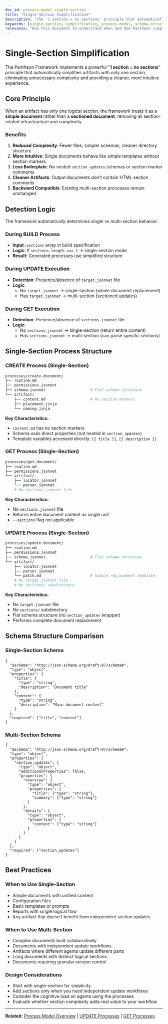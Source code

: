 ```yaml
---
doc_id: process-model-single-section
title: "Single-Section Simplification"
description: "The '1 section = no sections' principle that automatically simplifies artifacts with only one section"
keywords: [single-section, simplification, process-model, schema-structure, template-structure]
relevance: "Use this document to understand when and how Pantheon simplifies single-section artifacts to eliminate unnecessary complexity"
---
```


# Single-Section Simplification

The Pantheon Framework implements a powerful "**1 section = no sections**" principle that automatically simplifies artifacts with only one section, eliminating unnecessary complexity and providing a cleaner, more intuitive experience.

## Core Principle

When an artifact has only one logical section, the framework treats it as a **simple document** rather than a **sectioned document**, removing all section-related infrastructure and complexity.

### Benefits

1. **Reduced Complexity**: Fewer files, simpler schemas, cleaner directory structure
2. **More Intuitive**: Single documents behave like simple templates without section markers
3. **Less Boilerplate**: No nested `section_updates` schemas or section marker comments
4. **Cleaner Artifacts**: Output documents don't contain HTML section comments
5. **Backward Compatible**: Existing multi-section processes remain unchanged

## Detection Logic

The framework automatically determines single vs multi-section behavior:

### During BUILD Process
- **Input**: `sections` array in build specification
- **Logic**: If `sections.length === 1` → single-section mode
- **Result**: Generated processes use simplified structure

### During UPDATE Execution
- **Detection**: Presence/absence of `target.jsonnet` file
- **Logic**:
  - No `target.jsonnet` → single-section (whole document replacement)
  - Has `target.jsonnet` → multi-section (sectioned updates)

### During GET Execution
- **Detection**: Presence/absence of `sections.jsonnet` file
- **Logic**:
  - No `sections.jsonnet` → single-section (return entire content)
  - Has `sections.jsonnet` → multi-section (can parse specific sections)

## Single-Section Process Structure

### CREATE Process (Single-Section)
```bash
processes/create-document/
├── routine.md
├── permissions.jsonnet
├── schema.jsonnet                    # Flat schema structure
└── artifact/
    ├── content.md                    # No section markers
    ├── placement.jinja
    └── naming.jinja
```

**Key Characteristics:**
- `content.md` has no section markers
- Schema uses direct properties (not nested in `section_updates`)
- Template variables accessed directly: `{{ title }}`, `{{ description }}`

### GET Process (Single-Section)
```bash
processes/get-document/
├── routine.md
├── permissions.jsonnet
└── artifact/
    ├── locator.jsonnet
    └── parser.jsonnet
    # No sections.jsonnet file
```

**Key Characteristics:**
- No `sections.jsonnet` file
- Returns entire document content as single unit
- `--sections` flag not applicable

### UPDATE Process (Single-Section)
```bash
processes/update-document/
├── routine.md
├── permissions.jsonnet
├── schema.jsonnet                    # Flat schema structure
└── artifact/
    ├── locator.jsonnet
    ├── parser.jsonnet
    └── patch.md                      # Simple replacement template
    # No target.jsonnet file
    # No sections/ subdirectory
```

**Key Characteristics:**
- No `target.jsonnet` file
- No `sections/` subdirectory
- Flat schema structure (no `section_updates` wrapper)
- Performs complete document replacement

## Schema Structure Comparison

### Single-Section Schema
```jsonnet
{
  "$schema": "http://json-schema.org/draft-07/schema#",
  "type": "object",
  "properties": {
    "title": {
      "type": "string",
      "description": "Document title"
    },
    "content": {
      "type": "string",
      "description": "Main document content"
    }
  },
  "required": ["title", "content"]
}
```

### Multi-Section Schema
```jsonnet
{
  "$schema": "http://json-schema.org/draft-07/schema#",
  "type": "object",
  "properties": {
    "section_updates": {
      "type": "object",
      "additionalProperties": false,
      "properties": {
        "overview": {
          "type": "object",
          "properties": {
            "title": {"type": "string"},
            "summary": {"type": "string"}
          }
        },
        "details": {
          "type": "object",
          "properties": {
            "content": {"type": "string"}
          }
        }
      }
    }
  },
  "required": ["section_updates"]
}
```

## Best Practices

### When to Use Single-Section
- Simple documents with unified content
- Configuration files
- Basic templates or prompts
- Reports with single logical flow
- Any artifact that doesn't benefit from independent section updates

### When to Use Multi-Section
- Complex documents built collaboratively
- Documents with independent update workflows
- Artifacts where different agents update different parts
- Long documents with distinct logical sections
- Documents requiring granular version control

### Design Considerations
- Start with single-section for simplicity
- Add sections only when you need independent update workflows
- Consider the cognitive load on agents using the processes
- Evaluate whether section complexity adds real value to your workflow

---

**Related:** [Process Model Overview](overview.md) | [UPDATE Processes](update-processes.md) | [GET Processes](get-processes.md)
